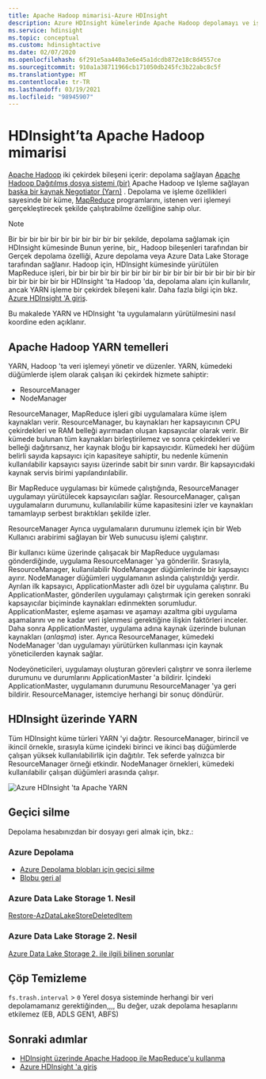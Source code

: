```yaml
---
title: Apache Hadoop mimarisi-Azure HDInsight
description: Azure HDInsight kümelerinde Apache Hadoop depolamayı ve işlemeyi açıklar.
ms.service: hdinsight
ms.topic: conceptual
ms.custom: hdinsightactive
ms.date: 02/07/2020
ms.openlocfilehash: 6f291e5aa440a3e6e45a1dcdb872e18c8d4557ce
ms.sourcegitcommit: 910a1a38711966cb171050db245fc3b22abc8c5f
ms.translationtype: MT
ms.contentlocale: tr-TR
ms.lasthandoff: 03/19/2021
ms.locfileid: "98945907"
---
```

# <a name="apache-hadoop-architecture-in-hdinsight"></a>HDInsight’ta Apache Hadoop mimarisi

[Apache Hadoop](https://hadoop.apache.org/) iki çekirdek bileşeni içerir: depolama sağlayan [Apache Hadoop Dağıtılmış dosya sistemi (bir)](https://hadoop.apache.org/docs/current/hadoop-project-dist/hadoop-hdfs/HdfsUserGuide.html) Apache Hadoop ve Işleme sağlayan [başka bir kaynak Negotiator (Yarn)](https://hadoop.apache.org/docs/current/hadoop-yarn/hadoop-yarn-site/YARN.html) . Depolama ve işleme özellikleri sayesinde bir küme, [MapReduce](https://hadoop.apache.org/docs/current/hadoop-mapreduce-client/hadoop-mapreduce-client-core/MapReduceTutorial.html) programlarını, istenen veri işlemeyi gerçekleştirecek şekilde çalıştırabilme özelliğine sahip olur.

> [!NOTE]  
> Bir bir bir bir bir bir bir bir bir bir bir şekilde, depolama sağlamak için HDInsight kümesinde Bunun yerine, bir,, Hadoop bileşenleri tarafından bir Gerçek depolama özelliği, Azure depolama veya Azure Data Lake Storage tarafından sağlanır. Hadoop için, HDInsight kümesinde yürütülen MapReduce işleri, bir bir bir bir bir bir bir bir bir bir bir bir bir bir bir bir bir bir bir bir bir bir bir bir HDInsight 'ta Hadoop 'da, depolama alanı için kullanılır, ancak YARN işleme bir çekirdek bileşeni kalır. Daha fazla bilgi için bkz. [Azure HDInsight 'A giriş](hadoop/apache-hadoop-introduction.md).

Bu makalede YARN ve HDInsight 'ta uygulamaların yürütülmesini nasıl koordine eden açıklanır.

## <a name="apache-hadoop-yarn-basics"></a>Apache Hadoop YARN temelleri

YARN, Hadoop 'ta veri işlemeyi yönetir ve düzenler. YARN, kümedeki düğümlerde işlem olarak çalışan iki çekirdek hizmete sahiptir:

* ResourceManager
* NodeManager

ResourceManager, MapReduce işleri gibi uygulamalara küme işlem kaynakları verir. ResourceManager, bu kaynakları her kapsayıcının CPU çekirdekleri ve RAM belleği ayırmadan oluşan kapsayıcılar olarak verir. Bir kümede bulunan tüm kaynakları birleştirilemez ve sonra çekirdekleri ve belleği dağıtırsanız, her kaynak bloğu bir kapsayıcıdır. Kümedeki her düğüm belirli sayıda kapsayıcı için kapasiteye sahiptir, bu nedenle kümenin kullanılabilir kapsayıcı sayısı üzerinde sabit bir sınırı vardır. Bir kapsayıcıdaki kaynak servis birimi yapılandırılabilir.

Bir MapReduce uygulaması bir kümede çalıştığında, ResourceManager uygulamayı yürütülecek kapsayıcıları sağlar. ResourceManager, çalışan uygulamaların durumunu, kullanılabilir küme kapasitesini izler ve kaynakları tamamlayıp serbest bıraktıkları şekilde izler.

ResourceManager Ayrıca uygulamaların durumunu izlemek için bir Web Kullanıcı arabirimi sağlayan bir Web sunucusu işlemi çalıştırır.

Bir kullanıcı küme üzerinde çalışacak bir MapReduce uygulaması gönderdiğinde, uygulama ResourceManager 'ya gönderilir. Sırasıyla, ResourceManager, kullanılabilir NodeManager düğümlerinde bir kapsayıcı ayırır. NodeManager düğümleri uygulamanın aslında çalıştırıldığı yerdir. Ayrılan ilk kapsayıcı, ApplicationMaster adlı özel bir uygulama çalıştırır. Bu ApplicationMaster, gönderilen uygulamayı çalıştırmak için gereken sonraki kapsayıcılar biçiminde kaynakları edinmekten sorumludur. ApplicationMaster, eşleme aşaması ve aşamayı azaltma gibi uygulama aşamalarını ve ne kadar veri işlenmesi gerektiğine ilişkin faktörleri inceler. Daha sonra ApplicationMaster, uygulama adına kaynak üzerinde bulunan kaynakları (*anlaşma*) ister. Ayrıca ResourceManager, kümedeki NodeManager 'dan uygulamayı yürütürken kullanması için kaynak yöneticilerden kaynak sağlar.

Nodeyöneticileri, uygulamayı oluşturan görevleri çalıştırır ve sonra ilerleme durumunu ve durumlarını ApplicationMaster 'a bildirir. İçindeki ApplicationMaster, uygulamanın durumunu ResourceManager 'ya geri bildirir. ResourceManager, istemciye herhangi bir sonuç döndürür.

## <a name="yarn-on-hdinsight"></a>HDInsight üzerinde YARN

Tüm HDInsight küme türleri YARN 'yi dağıtır. ResourceManager, birincil ve ikincil örnekle, sırasıyla küme içindeki birinci ve ikinci baş düğümlerde çalışan yüksek kullanılabilirlik için dağıtılır. Tek seferde yalnızca bir ResourceManager örneği etkindir. NodeManager örnekleri, kümedeki kullanılabilir çalışan düğümleri arasında çalışır.

![Azure HDInsight 'ta Apache YARN](./media/hdinsight-hadoop-architecture/apache-yarn-on-hdinsight.png)

## <a name="soft-delete"></a>Geçici silme

Depolama hesabınızdan bir dosyayı geri almak için, bkz.:

### <a name="azure-storage"></a>Azure Depolama

* [Azure Depolama blobları için geçici silme](../storage/blobs/soft-delete-blob-overview.md)
* [Blobu geri al](/rest/api/storageservices/undelete-blob)

### <a name="azure-data-lake-storage-gen-1"></a>Azure Data Lake Storage 1. Nesil

[Restore-AzDataLakeStoreDeletedItem](/powershell/module/az.datalakestore/restore-azdatalakestoredeleteditem)

### <a name="azure-data-lake-storage-gen-2"></a>Azure Data Lake Storage 2. Nesil

[Azure Data Lake Storage 2. ile ilgili bilinen sorunlar](../storage/blobs/data-lake-storage-known-issues.md)

## <a name="trash-purging"></a>Çöp Temizleme

`fs.trash.interval`   >   `0` Yerel dosya sisteminde herhangi bir veri depolamamanız gerektiğinden,,,, Bu değer, uzak depolama hesaplarını etkilemez (EB, ADLS GEN1, ABFS)

## <a name="next-steps"></a>Sonraki adımlar

* [HDInsight üzerinde Apache Hadoop ile MapReduce'u kullanma](hadoop/hdinsight-use-mapreduce.md)
* [Azure HDInsight 'a giriş](hadoop/apache-hadoop-introduction.md)